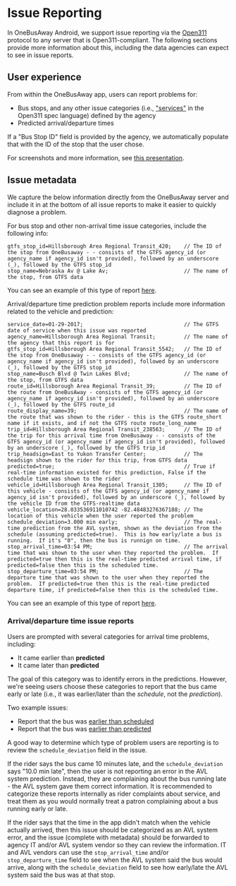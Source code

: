 # Issue Reporting

In OneBusAway Android, we support issue reporting via the [Open311](http://www.open311.org/) protocol to any server that is Open311-compliant.  The following sections provide more information about this, including the data agencies can expect to see in issue reports.

## User experience

From within the OneBusAway app, users can report problems for:
* Bus stops, and any other issue categories (i.e., ["services"](http://wiki.open311.org/GeoReport_v2/#service-discovery) in the Open311 spec language) defined by the agency
* Predicted arrival/departure times

If a "Bus Stop ID" field is provided by the agency, we automatically populate that with the ID of the stop that the user chose.

For screenshots and more information, see [this presentation](http://www.slideshare.net/sjbarbeau/onebusaway-new-issue-reporting-flow-in-onebusaway-android).

## Issue metadata

We capture the below information directly from the OneBusAway server and include it in at the bottom of all issue reports to make it easier to quickly diagnose a problem.

For bus stop and other non-arrival time issue categories, include the following info:

~~~
gtfs_stop_id=Hillsborough Area Regional Transit_420;    // The ID of the stop from OneBusaway - - consists of the GTFS agency_id (or agency_name if agency_id isn't provided), followed by an underscore (_), followed by the GTFS stop_id 
stop_name=Nebraska Av @ Lake Av;                        // The name of the stop, from GTFS data
~~~

You can see an example of this type of report [here](https://seeclickfix.com/issues/3165497-safety-concern).

Arrival/departure time prediction problem reports include more information related to the vehicle and prediction:

~~~
service_date=01-29-2017;                                // The GTFS date of service when this issue was reported
agency_name=Hillsborough Area Regional Transit;         // The name of the agency that this report is for
gtfs_stop_id=Hillsborough Area Regional Transit_5542;   // The ID of the stop from OneBusaway - - consists of the GTFS agency_id (or agency_name if agency_id isn't provided), followed by an underscore (_), followed by the GTFS stop_id
stop_name=Busch Blvd @ Twin Lakes Blvd;                 // The name of the stop, from GTFS data
route_id=Hillsborough Area Regional Transit_39;         // The ID of the route from OneBusAway - consists of the GTFS agency_id (or agency_name if agency_id isn't provided), followed by an underscore (_), followed by the GTFS route_id
route_display_name=39;                                  // The name of the route that was shown to the rider - this is the GTFS route_short name if it exists, and if not the GTFS route route_long_name
trip_id=Hillsborough Area Regional Transit_238563;      // The ID of the trip for this arrival time from OneBusaway - - consists of the GTFS agency_id (or agency_name if agency_id isn't provided), followed by an underscore (_), followed by the GTFS trip_id
trip_headsign=East to Yukon Transfer Center;            // The headsign shown to the rider for this trip, from GTFS data
predicted=true;                                         // True if real-time information existed for this prediction, False if the schedule time was shown to the rider
vehicle_id=Hillsborough Area Regional Transit_1305;     // The ID of this vehicle - consists of the GTFS agency_id (or agency_name if agency_id isn't provided), followed by an underscore (_), followed by the vehicle ID from the GTFS-realtime data
vehicle_location=28.033536911010742 -82.48483276367188; // The location of this vehicle when the user reported the problem
schedule_deviation=3.000 min early;                     // The real-time prediction from the AVL system, shown as the deviation from the schedule (assuming predicted=true).  This is how early/late a bus is running.  If it's "0", then the bus is runnign on time.
stop_arrival_time=03:54 PM;                             // The arrival time that was shown to the user when they reported the problem.  If predicted=true then this is the real-time predicted arrival time, if predicted=false then this is the scheduled time.
stop_departure_time=03:54 PM;                           // The departure time that was shown to the user when they reported the problem.  If predicted=true then this is the real-time predicted departure time, if predicted=false then this is the scheduled time.
~~~

You can see an example of this type of report [here](https://seeclickfix.com/issues/3177416-arrival-times-schedules).

### Arrival/departure time issue reports

Users are prompted with several categories for arrival time problems, including:

* It came earlier than **predicted**
* It came later than **predicted**

The goal of this category was to identify errors in the predictions.  However, we're seeing users choose these categories to report that the bus came early or late (i.e., it was earlier/later than the *schedule*, not the *prediction*).
 
 Two example issues:
 * Report that the bus was [earlier than scheduled](https://seeclickfix.com/issues/3177416-arrival-times-schedules)
 * Report that the bus was [earlier than predicted](https://seeclickfix.com/issues/3173596-arrival-times-schedules)

A good way to determine which type of problem users are reporting is to review the `schedule_deviation` field in the issue.

If the rider says the bus came 10 minutes late, and the `schedule_deviation` says "10.0 min late", then the user is not reporting an error in the AVL system prediction.  Instead, they are complaining about the bus running late - the AVL system gave them correct information.  It is recommended to categorize these reports internally as rider complaints about service, and treat them as you would normally treat a patron complaining about a bus running early or late.

If the rider says that the time in the app didn't match when the vehicle actually arrived, then this issue should be categorized as an AVL system error, and the issue (complete with metadata) should be forwarded to agency IT and/or AVL system vendor so they can review the information.  IT and AVL vendors can use the `stop_arrival_time` and/or `stop_departure_time` field to see when the AVL system said the bus would arrive, along with the `schedule_deviation` field to see how early/late the AVL system said the bus was at that stop.